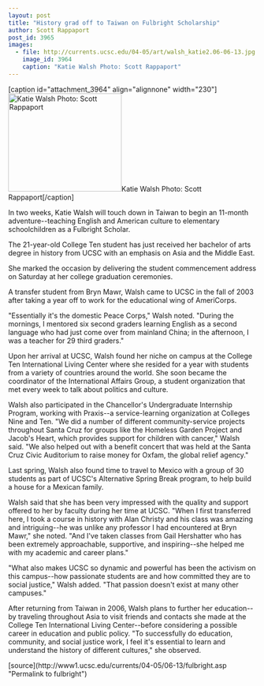```yaml
---
layout: post
title: "History grad off to Taiwan on Fulbright Scholarship"
author: Scott Rappaport
post_id: 3965
images:
  - file: http://currents.ucsc.edu/04-05/art/walsh_katie2.06-06-13.jpg
    image_id: 3964
    caption: "Katie Walsh Photo: Scott Rappaport"
---
```


[caption id="attachment_3964" align="alignnone" width="230"]<a href="http://localhost/mysite/wp-content/uploads/2005/06/walsh_katie2.06-06-13.jpg"><img class="size-full wp-image-3964" src="http://localhost/mysite/wp-content/uploads/2005/06/walsh_katie2.06-06-13.jpg" alt="Katie Walsh Photo: Scott Rappaport" width="230" height="199" /></a>Katie Walsh Photo: Scott Rappaport[/caption]
<a name="content" id="content"></a>
<p>
  In two weeks, Katie Walsh will touch down in Taiwan to begin an 11-month adventure--teaching English and American culture to elementary schoolchildren as a Fulbright Scholar.
</p>
<p>
  The 21-year-old College Ten student has just received her bachelor of arts degree in history from UCSC with an emphasis on Asia and the Middle East.
</p>
<p>
  She marked the occasion by delivering the student commencement address on Saturday at her college graduation ceremonies.
</p>
<p>
  A transfer student from Bryn Mawr, Walsh came to UCSC in the fall of 2003 after taking a year off to work for the educational wing of AmeriCorps.
</p>
<p>
  "Essentially it's the domestic Peace Corps," Walsh noted. "During the mornings, I mentored six second graders learning English as a second language who had just come over from mainland China; in the afternoon, I was a teacher for 29 third graders."
</p>
<p>
  Upon her arrival at UCSC, Walsh found her niche on campus at the College Ten International Living Center where she resided for a year with students from a variety of countries around the world. She soon became the coordinator of the International Affairs Group, a student organization that met every week to talk about politics and culture.
</p>
<p>
  Walsh also participated in the Chancellor's Undergraduate Internship Program, working with Praxis--a service-learning organization at Colleges Nine and Ten. "We did a number of different community-service projects throughout Santa Cruz for groups like the Homeless Garden Project and Jacob's Heart, which provides support for children with cancer," Walsh said. "We also helped out with a benefit concert that was held at the Santa Cruz Civic Auditorium to raise money for Oxfam, the global relief agency."
</p>
<p>
  Last spring, Walsh also found time to travel to Mexico with a group of 30 students as part of UCSC's Alternative Spring Break program, to help build a house for a Mexican family.
</p>
<p>
  Walsh said that she has been very impressed with the quality and support offered to her by faculty during her time at UCSC. "When I first transferred here, I took a course in history with Alan Christy and his class was amazing and intriguing--he was unlike any professor I had encountered at Bryn Mawr," she noted. "And I've taken classes from Gail Hershatter who has been extremely approachable, supportive, and inspiring--she helped me with my academic and career plans."
</p>
<p>
  "What also makes UCSC so dynamic and powerful has been the activism on this campus--how passionate students are and how committed they are to social justice," Walsh added. "That passion doesn't exist at many other campuses."
</p>
<p>
  After returning from Taiwan in 2006, Walsh plans to further her education--by traveling throughout Asia to visit friends and contacts she made at the College Ten International Living Center--before considering a possible career in education and public policy. "To successfully do education, community, and social justice work, I feel it's essential to learn and understand the history of different cultures," she observed.
</p>
<form>
  <input name="t1" size="-1" type="hidden">
</form>



</p>
[source](http://www1.ucsc.edu/currents/04-05/06-13/fulbright.asp "Permalink to fulbright")
